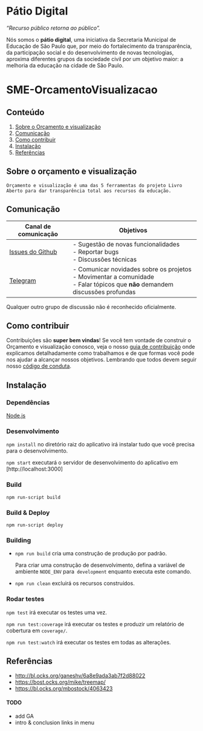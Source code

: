 # Pátio Digital

_“Recurso público retorna ao público”._

Nós somos o **pátio digital**, uma iniciativa da Secretaria Municipal de Educação de São Paulo que, por meio do fortalecimento da transparência, da participação social e do desenvolvimento de novas tecnologias, aproxima diferentes grupos da sociedade civil por um objetivo maior: a melhoria da educação na cidade de São Paulo. 


# SME-OrcamentoVisualizacao

## Conteúdo

1. [Sobre o Orçamento e visualização](#sobre-o-orçamento-e-visualização)
2. [Comunicação](#comunicação)
3. [Como contribuir](#como-contribuir)
4. [Instalação](#instalação)
5. [Referências](#referências)


## Sobre o orçamento e visualização

    Orçamento e visualização é uma das 5 ferramentas do projeto Livro Aberto para dar transparência total aos recursos da educação.

## Comunicação

| Canal de comunicação | Objetivos |
|----------------------|-----------|
| [Issues do Github](https://github.com/prefeiturasp/SME-PratoAberto-Frontend/issues) | - Sugestão de novas funcionalidades<br> - Reportar bugs<br> - Discussões técnicas |
| [Telegram](https://t.me/patiodigital ) | - Comunicar novidades sobre os projetos<br> - Movimentar a comunidade<br>  - Falar tópicos que **não** demandem discussões profundas |

Qualquer outro grupo de discussão não é reconhecido oficialmente.

## Como contribuir

Contribuições são **super bem vindas**! Se você tem vontade de construir o
Orçamento e visualização conosco, veja o nosso [guia de contribuição](./CONTRIBUTING.md)
onde explicamos detalhadamente como trabalhamos e de que formas você pode nos
ajudar a alcançar nossos objetivos. Lembrando que todos devem seguir 
nosso [código de conduta](./CODEOFCONDUCT.md).


## Instalação

### Dependências

[Node.js](http://nodejs.org/) 


### Desenvolvimento

`npm install` no diretório raiz do aplicativo irá instalar tudo que você precisa para o desenvolvimento.

`npm start` executará o servidor de desenvolvimento do aplicativo em [http://localhost:3000]


### Build

`npm run-script build`

### Build & Deploy

`npm run-script deploy`

### Building

- `npm run build` cria uma construção de produção por padrão.

   Para criar uma construção de desenvolvimento, defina a variável de ambiente `NODE_ENV` para` development` enquanto executa este comando.

- `npm run clean` excluirá os recursos construídos.

### Rodar testes

 `npm test` irá executar os testes uma vez.

 `npm run test:coverage` irá executar os testes e produzir um relatório de cobertura em `coverage/`.

 `npm run test:watch`  irá executar os testes em todas as alterações.


## Referências

- http://bl.ocks.org/ganeshv/6a8e9ada3ab7f2d88022
- https://bost.ocks.org/mike/treemap/
- https://bl.ocks.org/mbostock/4063423

#### TODO

- add GA
- intro & conclusion links in menu
